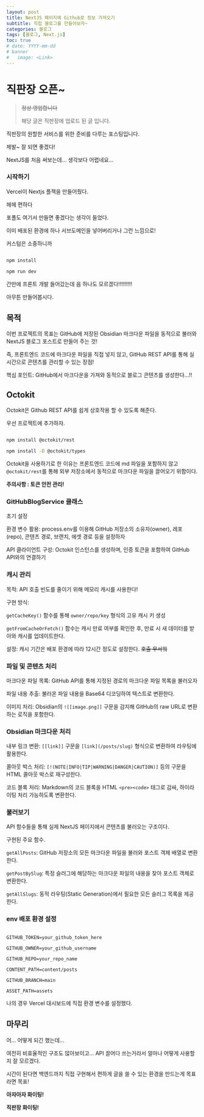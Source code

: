```yaml
---
layout: post
title: NextJS 페이지에 Github로 정보 가져오기
subtitle: 직접 블로그를 만들어보자~
categories: 블로그
tags: [블로그, Next.js]
toc: true
# date: YYYY-mm-dd
# banner
#   image: <Link>
---
```


<!-- 설정 중  date : YYYY-mm-dd  -->
<!-- 파일의 이름은 YYYY-mm-dd -->
<!-- 없어도 되는 것 같음 -->

# 직판장 오픈~

> ~~정상 영업합니다~~
>
> 해당 글은 직판장에 업로드 된 글 입니다.

직판장의 원할한 서비스를 위한 준비를 다루는 포스팅입니다.

제발~ 잘 되면 좋겠다!

NextJS를 처음 써보는데... 생각보다 어렵네요...

### 시작하기

Vercel이 Nextjs 플젝을 만들어줬다.

헤헤 편하다

포폴도 여기서 만들면 좋겠다는 생각이 들었다.

이미 배포된 환경에 하나 서브도메인을 넣어버리거나 그런 느낌으로!

커스텀은 소중하니까

```bash

npm install

npm run dev

```

간만에 프론트 개발 들어갔는데 음 하나도 모르겠다!!!!!!!!!

아무튼 만들어봅시다.

## 목적

이번 프로젝트의 목표는 GitHub에 저장된 Obsidian 마크다운 파일을 동적으로 불러와 NextJS 블로그 포스트로 만들어 주는 것!

즉, 프론트엔드 코드에 마크다운 파일을 직접 넣지 않고, GitHub REST API를 통해 실시간으로 콘텐츠를 관리할 수 있는 장점!

핵심 포인트: GitHub에서 마크다운을 가져와 동적으로 블로그 콘텐츠를 생성한다...!!

## Octokit

Octokit은 Github REST API를 쉽게 상호작용 할 수 있도록 해준다.

우선 프로젝트에 추가하자.

```bash

npm install @octokit/rest

npm install -D @octokit/types

```

Octokit을 사용하기로 한 이유는 프론트엔드 코드에 md 파일을 포함하지 않고 `@octokit/rest`를 통해 외부 저장소에서 동적으로 마크다운 파일을 끌어오기 위함이다.

**주의사항 : 토큰 안전 관리!**

### GitHubBlogService 클래스

초기 설정

환경 변수 활용: process.env를 이용해 GitHub 저장소의 소유자(owner), 레포(repo), 콘텐츠 경로, 브랜치, 에셋 경로 등을 설정하자

API 클라이언트 구성: Octokit 인스턴스를 생성하며, 인증 토큰을 포함하여 GitHub API와의 연결하기

### 캐시 관리

목적: API 호출 빈도를 줄이기 위해 메모리 캐시를 사용한다!

구현 방식:

`getCacheKey()` 함수를 통해 `owner/repo/key` 형식의 고유 캐시 키 생성

`getFromCacheOrFetch()` 함수는 캐시 만료 여부를 확인한 후, 만료 시 새 데이터를 받아와 캐시를 업데이트한다.

설정: 캐시 기간은 배포 환경에 따라 12시간 정도로 설정한다. ~~호출 무서워~~

### 파일 및 콘텐츠 처리

마크다운 파일 목록: GitHub API를 통해 지정된 경로의 마크다운 파일 목록을 불러오자

파일 내용 추출: 불러온 파일 내용을 Base64 디코딩하여 텍스트로 변환한다.

이미지 처리: Obsidian의 `![[image.png]]` 구문을 감지해 GitHub의 raw URL로 변환하는 로직을 포함한다.

### Obsidian 마크다운 처리

내부 링크 변환: `[[link]]` 구문을 `[link](/posts/slug)` 형식으로 변환하여 라우팅에 활용한다.

콜아웃 박스 처리: `[!(NOTE|INFO|TIP|WARNING|DANGER|CAUTION)]` 등의 구문을 HTML 콜아웃 박스로 재구성한다.

코드 블록 처리: Markdown의 코드 블록을 HTML `<pre><code>` 태그로 감싸, 하이라이팅 처리 가능하도록 변환한다.

### 불러보기

API 함수들을 통해 실제 NextJS 페이지에서 콘텐츠를 불러오는 구조이다.

구현된 주요 함수.

`getAllPosts`: GitHub 저장소의 모든 마크다운 파일을 불러와 포스트 객체 배열로 변환한다.

`getPostBySlug`: 특정 슬러그에 해당하는 마크다운 파일의 내용을 찾아 포스트 객체로 변환한다.

`getAllSlugs`: 동적 라우팅(Static Generation)에서 필요한 모든 슬러그 목록을 제공한다.

### env 배포 환경 설정

```

GITHUB_TOKEN=your_github_token_here

GITHUB_OWNER=your_github_username

GITHUB_REPO=your_repo_name

CONTENT_PATH=content/posts

GITHUB_BRANCH=main

ASSET_PATH=assets

```

나의 경우 Vercel 대시보드에 직접 환경 변수를 설정했다.

## 마무리

어... 어떻게 되긴 했는데...

여전히 비효율적인 구조도 많아보이고... API 끌어다 쓰는거라서 얼마나 어떻게 사용할지 잘 모르겠다.

시간이 된다면 백엔드까지 직접 구현해서 편하게 글을 쓸 수 있는 환경을 만드는게 목표라면 목표!

**아자아자 화이팅!**

**직판장 화이팅!**

